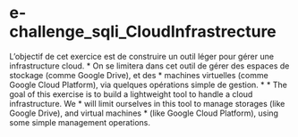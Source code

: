# e-challenge_sqli_CloudInfrastrecture
L’objectif de cet exercice est de construire un outil léger pour gérer une infrastructure cloud.  * On se limitera dans cet outil de gérer des espaces de stockage (comme Google Drive), et des  * machines virtuelles (comme Google Cloud Platform), via quelques opérations simple de gestion.  *  * The goal of this exercise is to build a lightweight tool to handle a cloud infrastructure. We  * will limit ourselves in this tool to manage storages (like Google Drive), and virtual machines  * (like Google Cloud Platform), using some simple management operations.
